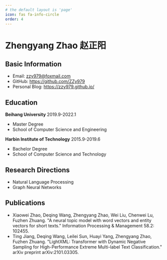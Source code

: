 ```yaml
---
# the default layout is 'page'
icon: fas fa-info-circle
order: 4
---
```

# Zhengyang Zhao 赵正阳
## Basic Information
* Email: zzy979@foxmail.com
* GitHub: <https://github.com/ZZy979>
* Personal Blog: <https://zzy979.github.io/>

## Education
**Beihang University** 2019.9-2022.1
* Master Degree
* School of Computer Science and Engineering

**Harbin Institute of Technology** 2015.9-2019.6
* Bachelor Degree
* School of Computer Science and Technology

## Research Directions
* Natural Language Processing
* Graph Neural Networks

## Publications
* Xiaowei Zhao, Deqing Wang, Zhengyang Zhao, Wei Liu, Chenwei Lu, Fuzhen Zhuang. "A neural topic model with word vectors and entity vectors for short texts." Information Processing & Management 58.2: 102455.
* Ting Jiang, Deqing Wang, Leilei Sun, Huayi Yang, Zhengyang Zhao, Fuzhen Zhuang. "LightXML: Transformer with Dynamic Negative Sampling for High-Performance Extreme Multi-label Text Classification." arXiv preprint arXiv:2101.03305.
